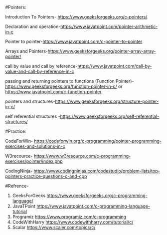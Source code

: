 #Pointers:

Introduction To Pointers- https://www.geeksforgeeks.org/c-pointers/

Declaration and operation-https://www.javatpoint.com/pointer-arithmetic-in-c

Pointer to pointer-https://www.javatpoint.com/c-pointer-to-pointer

Arrays and Pointers-https://www.geeksforgeeks.org/pointer-array-array-pointer/

call by value and call by reference-https://www.javatpoint.com/call-by-value-and-call-by-reference-in-c

passing and returning pointers to functions (Function Pointer)-https://www.geeksforgeeks.org/function-pointer-in-c/
 or
 https://www.javatpoint.com/c-function-pointer
 
pointers and structures-https://www.geeksforgeeks.org/structure-pointer-in-c/

self referential structures -https://www.geeksforgeeks.org/self-referential-structures/
     


#Practice:

CodeForWin- https://codeforwin.org/c-programming/pointer-programming-exercises-and-solutions-in-c

W3recource- https://www.w3resource.com/c-programming-exercises/pointer/index.php

CodingNinja- https://www.codingninjas.com/codestudio/problem-lists/top-pointers-practice-questions-c-and-cpp

 

#Refrence-
1. GeeksForGeeks https://www.geeksforgeeks.org/c-programming-language/
2. JavaTPoint https://www.javatpoint.com/c-programming-language-tutorial
3. Programiz https://www.programiz.com/c-programming
4. CodeWithHarry https://www.codewithharry.com/tutorial/c/
5. Scalar   https://www.scaler.com/topics/c/
